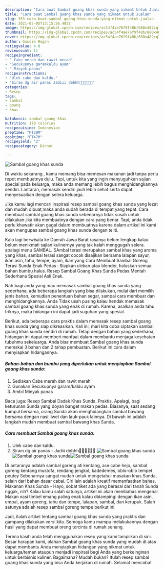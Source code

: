 ```yaml
---
description: "Cara buat Sambal goang khas sunda yang nikmat Untuk Jualan"
title: "Cara buat Sambal goang khas sunda yang nikmat Untuk Jualan"
slug: 353-cara-buat-sambal-goang-khas-sunda-yang-nikmat-untuk-jualan
date: 2021-05-05T13:15:56.483Z
image: https://img-global.cpcdn.com/recipes/ac54f4ae76f9f48b/680x482cq70/sambal-goang-khas-sunda-foto-resep-utama.jpg
thumbnail: https://img-global.cpcdn.com/recipes/ac54f4ae76f9f48b/680x482cq70/sambal-goang-khas-sunda-foto-resep-utama.jpg
cover: https://img-global.cpcdn.com/recipes/ac54f4ae76f9f48b/680x482cq70/sambal-goang-khas-sunda-foto-resep-utama.jpg
author: Gussie Hogan
ratingvalue: 4.8
reviewcount: 11
recipeingredient:
- " Cabe merah dan rawit merah"
- "Secukupnya garamkaldu ayam"
- " Minyak panas"
recipeinstructions:
- "Ulek cabe dan kaldu."
- "Siram dg air panas Jadiii dehhh🤗😚🤤🤤🤤🤤"
categories:
- Resep
tags:
- sambal
- goang
- khas

katakunci: sambal goang khas 
nutrition: 170 calories
recipecuisine: Indonesian
preptime: "PT29M"
cooktime: "PT47M"
recipeyield: "2"
recipecategory: Dinner

---
```



![Sambal goang khas sunda](https://img-global.cpcdn.com/recipes/ac54f4ae76f9f48b/680x482cq70/sambal-goang-khas-sunda-foto-resep-utama.jpg)

Di waktu  sekarang , kamu memang bisa memesan makanan jadi tanpa perlu repot membuatnya dulu. Tapi, untuk kita yang ingin menyuguhkan sajian special pada keluarga, maka anda memang lebih bagus menghidangkannya sendiri. Lantaran, memasak sendiri jauh lebih sehat serta dapat menyesuaikan dengan selera keluarga.

Jika kamu lagi mencari inspirasi resep sambal goang khas sunda yang lezat dan mudah dibuat,maka anda sudah berada di tempat yang tepat. Cara membuat sambal goang khas sunda  sebenarnya tidak susah untuk dilakukan jika kita membuatnya dengan cara yang benar. Tapi, anda tidak perlu khawatir akan gagal dalam membuatnya 
karena dalam artikel ini kami akan mengupas sambal goang khas sunda dengan teliti.  

Kalo lagi berwisata ke Daerah Jawa Barat rasanya belum lengkap kalau belum menikmati sajian kulinernya yang tak kalah menggugah selera. apalagi menu SAMBAL. SAmbal terasi merupakan sambal khas yang aroma yang khas, sambal terasi sangat cocok disajikan bersama lalapan sayur, ikan asin, tahu, tempe, ayam, ikan yang Cara Membuat Sambal Goreng Terasi Sunda Enak Pedas : Siapkan ulekan atau blender, haluskan semua bahan bumbu halus. Resep Sambal Goang Khas Sunda Pedas Mentah Sederhana Spesial Asli Enak.

Nah bagi anda yang mau memasak sambal goang khas sunda yang sederhana, ada beberapa langkah yang bisa dilakukan, mulai dari memilih jenis bahan, kemudian penentuan bahan segar, sampai cara membuat dan menghidangkannya. Anda Tidak usah pusing kalau hendak memasak sambal goang khas sunda yang enak di rumah. Karena, asalkan anda  tahu triknya, maka hidangan ini dapat jadi suguhan yang spesial.

Berikut, ada beberapa cara praktis  dalam memasak resep sambal goang khas sunda yang siap dikreasikan. Kali ini, mari kita coba ciptakan sambal goang khas sunda sendiri di rumah. Tetap dengan bahan yang sederhana, hidangan ini dapat memberi manfaat dalam membantu menjaga kesehatan tubuhmu sekeluarga. Anda bisa membuat Sambal goang khas sunda memakai 3 bahan dan 2 tahap pembuatan. Berikut ini cara dalam menyiapkan hidangannya.

<!--inarticleads1-->

##### Bahan-bahan dan bumbu yang diperlukan untuk menyiapkan Sambal goang khas sunda:

1. Sediakan  Cabe merah dan rawit merah
1. Gunakan Secukupnya garam/kaldu ayam
1. Ambil  Minyak panas


Baca juga: Resep Sambal Dadak Khas Sunda, Praktis. Apalagi, bagi keturunan Sunda yang doyan banget makan pedas. Biasanya, saat sedang kumpul bersama, orang Sunda akan menghidangkan sambal bawang bersama dengan nasi liwet dan lauk-pauk lainnya. Di bawah ini adalah langkah mudah membuat sambal bawang khas Sunda. 

<!--inarticleads2-->

##### Cara membuat Sambal goang khas sunda:

1. Ulek cabe dan kaldu.
1. Siram dg air panas - Jadiii dehhh🤗😚🤤🤤🤤🤤
<img src="https://img-global.cpcdn.com/steps/3223ffb2c91fcc10/160x128cq70/sambal-goang-khas-sunda-langkah-memasak-2-foto.jpg" alt="Sambal goang khas sunda"><img src="https://img-global.cpcdn.com/steps/93a7908b617d0dfd/160x128cq70/sambal-goang-khas-sunda-langkah-memasak-2-foto.jpg" alt="Sambal goang khas sunda"><img src="https://img-global.cpcdn.com/steps/11359f8440726597/160x128cq70/sambal-goang-khas-sunda-langkah-memasak-2-foto.jpg" alt="Sambal goang khas sunda">

Di antaranya adalah sambal goreng ati kentang, ase cabe hejo, sambal goreng kentang mustofa, rendang jengkol, kadedemes, oblo-oblo tempet peutey Sebenarnya sangat mudah untuk mengetahui masakan khas Sunda, selain dari bahan dasar cabai. Ciri lain adalah kreatif memanfaatkan bahas. Makanan Khas Sunda - Hayo, sobat tiket ada yang berasal dari tanah Sunda nggak, nih? Kalau kamu salah satunya, artikel ini akan membahas mengenai Makan nasi timbel emang paling enak kalau didampingi dengan ikan asin, empal, ayam goreng, tahu dan tempe, lalapan, sambal, dan kerupuk. Salah satunya adalah resep sambal goreng tempe berikut ini. 

Jadi, itulah artikel tentang  sambal goang khas sunda  yang praktis dan gampang dilakukan versi kita. Semoga kamu mampu melakukannya dengan hasil yang dapat membuat oreng tercinta di rumah senang. 

Terima kasih anda telah menggunakan resep yang kami tampilkan di sini. Besar harapan kami, olahan  Sambal goang khas sunda yang mudah di atas dapat membantu Anda menyiapkan hidangan yang nikmat untuk keluarga/teman ataupun menjadi inspirasi bagi Anda yang berkeinginan untuk berbisnis kuliner. Bagaimana? Mudah bukan? Itulah resep sambal goang khas sunda yang bisa Anda kerjakan di rumah. Selamat mencoba!

